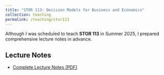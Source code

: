 ```yaml
---
title: "STOR 113: Decision Models for Business and Economics"
collection: teaching
permalink: /teaching/stor113
---
```


Although I was scheduled to teach **STOR 113** in Summer 2025, I prepared comprehensive lecture notes in advance.

## Lecture Notes

- [Complete Lecture Notes (PDF)](../../assets/files/stor113/STOR_113_notes.pdf)

